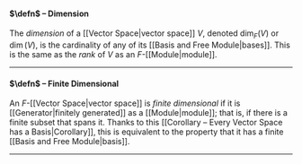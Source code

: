 #### $\defn$ – Dimension
The *dimension* of a [[Vector Space|vector space]] $V$, denoted $\dim_F(V)$ or $\dim(V)$, is the cardinality of any of its [[Basis and Free Module|bases]]. This is the same as the *rank* of $V$ as an $F$-[[Module|module]]. 
***
#### $\defn$ – Finite Dimensional
An $F$-[[Vector Space|vector space]] is *finite dimensional* if it is [[Generator|finitely generated]] as a [[Module|module]]; that is, if there is  a finite subset that spans it. Thanks to this [[Corollary – Every Vector Space has a Basis|Corollary]], this is equivalent to the property that it has a finite [[Basis and Free Module|basis]].
***